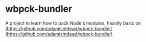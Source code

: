 # wbpck-bundler

A project to learn how to pack Node's modules, heavily basic on [https://github.com/adamisntdead/wbpck-bundler](https://github.com/adamisntdead/wbpck-bundler)